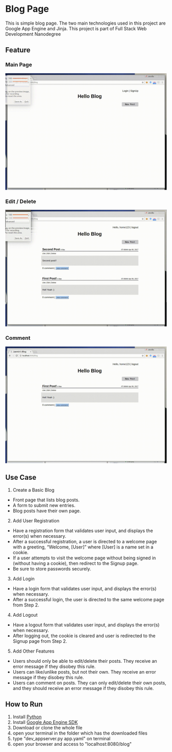 Blog Page
============
This is simple blog page.
The two main technologies used in this project are Google App Engine and Jinja. 
This project is part of Full Stack Web Development Nanodegree

## Feature
### Main Page
![a](video/intro.gif)

### Edit / Delete
![b](video/edit_delete.gif)

### Comment 
![c](video/comment.gif)

## Use Case
1. Create a Basic Blog
* Front page that lists blog posts.
* A form to submit new entries.
* Blog posts have their own page.

2. Add User Registration
* Have a registration form that validates user input, and displays the error(s) when necessary.
* After a successful registration, a user is directed to a welcome page with a greeting, “Welcome, [User]” where [User] is a name set in a cookie.
* If a user attempts to visit the welcome page without being signed in (without having a cookie), then redirect to the Signup page.
* Be sure to store passwords securely.

3. Add Login
* Have a login form that validates user input, and displays the error(s) when necessary.
* After a successful login, the user is directed to the same welcome page from Step 2.

4. Add Logout
* Have a logout form that validates user input, and displays the error(s) when necessary.
* After logging out, the cookie is cleared and user is redirected to the Signup page from Step 2.

5. Add Other Features 
* Users should only be able to edit/delete their posts. They receive an error message if they disobey this rule.
* Users can like/unlike posts, but not their own. They receive an error message if they disobey this rule.
* Users can comment on posts. They can only edit/delete their own posts, and they should receive an error message if they disobey this rule.

## How to Run
1. Install [Python](https://www.python.org/downloads/)
2. Install [Google App Engine SDK](https://cloud.google.com/appengine/downloads#Google_App_Engine_SDK_for_Python)
3. Download or clone the whole file 
4. open your terminal in the folder which has the downloaded files 
5. type "dev_appserver.py app.yaml" on terminal
6. open your browser and access to "localhost:8080/blog"
